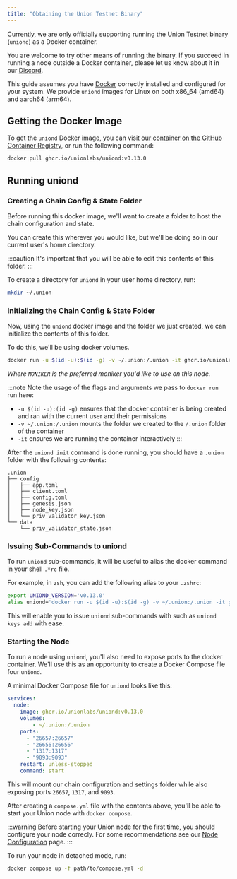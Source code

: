 ```yaml
---
title: "Obtaining the Union Testnet Binary"
---
```


Currently, we are only officially supporting running the Union Testnet binary (`uniond`) as a Docker container.

You are welcome to try other means of running the binary. If you succeed in running a node outside a Docker container, please let us know about it in our [Discord](https://discord.gg/union-build).

This guide assumes you have [Docker](https://www.docker.com/get-started/) correctly installed and configured for your system. We provide `uniond` images for Linux on both x86_64 (amd64) and aarch64 (arm64).

## Getting the Docker Image

To get the `uniond` Docker image, you can visit [our container on the GitHub Container Registry](https://github.com/unionlabs/union/pkgs/container/uniond), or run the following command:

```sh
docker pull ghcr.io/unionlabs/uniond:v0.13.0
```

## Running uniond

### Creating a Chain Config & State Folder

Before running this docker image, we'll want to create a folder to host the chain configuration and state.

You can create this wherever you would like, but we'll be doing so in our current user's home directory.


:::caution
It's important that you will be able to edit this contents of this folder.
:::

To create a directory for `uniond` in your user home directory, run:

```sh
mkdir ~/.union
```

### Initializing the Chain Config & State Folder

Now, using the `uniond` docker image and the folder we just created, we can initialize the contents of this folder.

To do this, we'll be using docker volumes.

```sh
docker run -u $(id -u):$(id -g) -v ~/.union:/.union -it ghcr.io/unionlabs/uniond:v0.13.0 init $MONIKER bn254 --home /.union
```
*Where `MONIKER` is the preferred moniker you'd like to use on this node.*

:::note
Note the usage of the flags and arguments we pass to `docker run` run here:

- `-u $(id -u):(id -g)` ensures that the docker container is being created and ran with the current user and their permissions
- `-v ~/.union:/.union` mounts the folder we created to the `/.union` folder of the container
- `-it` ensures we are running the container interactively
:::

After the `uniond init` command is done running, you should have a `.union` folder with the following contents:
```
.union
├── config
│   ├── app.toml
│   ├── client.toml
│   ├── config.toml
│   ├── genesis.json
│   ├── node_key.json
│   └── priv_validator_key.json
└── data
    └── priv_validator_state.json
```

### Issuing Sub-Commands to uniond

To run `uniond` sub-commands, it will be useful to alias the docker command in your shell `.*rc` file.

For example, in `zsh`, you can add the following alias to your `.zshrc`:

```sh
export UNIOND_VERSION='v0.13.0'
alias uniond='docker run -u $(id -u):$(id -g) -v ~/.union:/.union -it ghcr.io/unionlabs/uniond:$UNIOND_VERSION --home /.union'
```

This will enable you to issue `uniond` sub-commands with such as `uniond keys add` with ease.

### Starting the Node

To run a node using `uniond`, you'll also need to expose ports to the docker container. We'll use this as an opportunity to create a Docker Compose file four `uniond`.

A minimal Docker Compose file for `uniond` looks like this:
```yaml
services:
  node:
    image: ghcr.io/unionlabs/uniond:v0.13.0
    volumes: 
        - ~/.union:/.union
    ports:
      - "26657:26657"
      - "26656:26656"
      - "1317:1317"
      - "9093:9093"
    restart: unless-stopped
    command: start
```

This will mount our chain configuration and settings folder while also exposing ports `26657`, `1317`, and `9093`.

After creating a `compose.yml` file with the contents above, you'll be able to start your Union node with `docker compose`.

:::warning
Before starting your Union node for the first time, you should configure your node correcly. For some recommendations see our [Node Configuration](../04_infrastructure/01_node_operators/node_configuration.md) page.
:::

To run your node in detached mode, run:
```sh
docker compose up -f path/to/compose.yml -d
```
